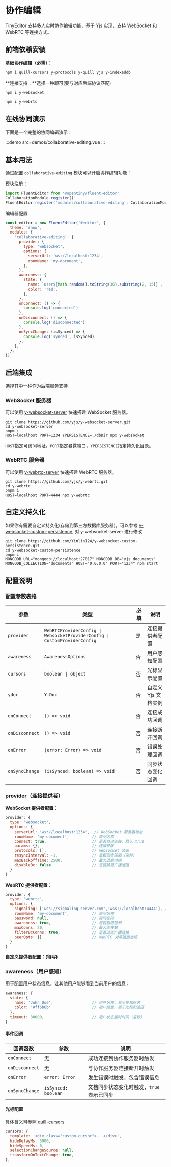 # 协作编辑

TinyEditor 支持多人实时协作编辑功能，基于 Yjs 实现，支持 WebSocket 和 WebRTC 等连接方式。

## 前端依赖安装

**基础协作编辑（必需）：**

```bash
npm i quill-cursors y-protocols y-quill yjs y-indexeddb
```

**连接支持：**选择一种即可(要与对应后端协议匹配)

```bash
npm i y-websocket
```

```bash
npm i y-webrtc
```

## 在线协同演示

下面是一个完整的协同编辑演示：

:::demo src=demos/collaborative-editing.vue
:::

## 基本用法

通过配置 `collaborative-editing` 模块可以开启协作编辑功能：

模块注册：

```javascript
import FluentEditor from '@opentiny/fluent-editor'
CollaborationModule.register()
FluentEditor.register('modules/collaborative-editing', CollaborationModule, true)
```

编辑器配置

```javascript
const editor = new FluentEditor('#editor', {
  theme: 'snow',
  modules: {
    'collaborative-editing': {
      provider: {
        type: 'websocket',
        options: {
          serverUrl: 'ws://localhost:1234',
          roomName: 'my-document',
        },
      },
      awareness: {
        state: {
          name: `user${Math.random().toString(36).substring(2, 15)}`,
          color: 'red',
        },
      },
      onConnect: () => {
        console.log('connected')
      },
      onDisconnect: () => {
        console.log('disconnected')
      },
      onSyncChange: (isSynced) => {
        console.log('synced', isSynced)
      },
    },
  },
})
```

## 后端集成

选择其中一种作为后端服务支持

### WebSocket 服务器

可以使用 [y-websocket-server](https://github.com/yjs/y-websocket-server/) 快速搭建 WebSocket 服务器。

```shell
git clone https://github.com/yjs/y-websocket-server.git
cd y-websocket-server
pnpm i
HOST=localhost PORT=1234 YPERSISTENCE=./dbDir npx y-websocket
```

`HOST`指定可访问地址，`PORT`指定暴露端口，`YPERSISTENCE`指定持久化目录。

### WebRTC 服务器

可以使用 [y-webrtc-server](https://github.com/yjs/y-webrtc/) 快速搭建 WebRTC 服务器。

```shell
git clone https://github.com/yjs/y-webrtc.git
cd y-webrtc
pnpm i
HOST=localhost PORT=4444 npx y-webrtc
```

## 自定义持久化

如果你有需要自定义持久化(存储到第三方数据库服务器)，可以参考 [y-websocket-custom-persistence](https://github.com/Yinlin124/y-websocket-custom-persistence), 对 y-websocket-server 进行修改

```shell
git clone https://github.com/Yinlin124/y-websocket-custom-persistence.git
cd y-websocket-custom-persistence
pnpm i
MONGODB_URL="mongodb://localhost:27017" MONGODB_DB="yjs_documents" MONGODB_COLLECTION="documents" HOST="0.0.0.0" PORT="1234" npm start
```

## 配置说明

### 配置参数表格

| 参数           | 类型                                                                      | 必填 | 说明                |
| -------------- | ------------------------------------------------------------------------- | ---- | ------------------- |
| `provider`     | `WebRTCProviderConfig \| WebsocketProviderConfig \| CustomProviderConfig` | 是   | 连接提供者配置      |
| `awareness`    | `AwarenessOptions`                                                        | 否   | 用户感知配置        |
| `cursors`      | `boolean \| object`                                                       | 否   | 光标显示配置        |
| `ydoc`         | `Y.Doc`                                                                   | 否   | 自定义 Yjs 文档实例 |
| `onConnect`    | `() => void`                                                              | 否   | 连接成功回调        |
| `onDisconnect` | `() => void`                                                              | 否   | 连接断开回调        |
| `onError`      | `(error: Error) => void`                                                  | 否   | 错误处理回调        |
| `onSyncChange` | `(isSynced: boolean) => void`                                             | 否   | 同步状态变化回调    |

### provider（连接提供者）

**WebSocket 提供者配置：**

```javascript
provider: {
  type: 'websocket',
  options: {
    serverUrl: 'ws://localhost:1234',  // WebSocket 服务器地址
    roomName: 'my-document',          // 房间名称
    connect: true,                    // 是否自动连接，默认 true
    params: {},                       // 连接参数
    protocols: [],                    // WebSocket 协议
    resyncInterval: -1,               // 重新同步间隔（毫秒）
    maxBackoffTime: 2500,             // 最大退避时间
    disableBc: false                  // 是否禁用广播通道
  }
}
```

**WebRTC 提供者配置：**

```javascript
provider: {
  type: 'webrtc',
  options: {
    signaling: ['wss://signaling-server.com','wss://localhost:4444'], // 信令服务器列表
    roomName: 'my-document',          // 房间名称
    password: null,                   // 房间密码
    awareness: true,                  // 是否启用感知
    maxConns: 20,                     // 最大连接数
    filterBcConns: true,              // 是否过滤广播连接
    peerOpts: {}                      // WebRTC 对等连接选项
  }
}
```

**自定义提供者配置：(待写)**

### awareness（用户感知）

用于配置用户状态信息，让其他用户能够看到当前用户的信息：

```javascript
awareness: {
  state: {
    name: 'John Doe',                 // 用户名称，显示在光标旁
    color: '#ff6b6b'                  // 用户颜色，用于光标和选区
  },
  timeout: 30000,                     // 用户状态超时时间（毫秒）
}
```

#### 事件回调

| 回调函数       | 参数                | 说明                                      |
| -------------- | ------------------- | ----------------------------------------- |
| `onConnect`    | 无                  | 成功连接到协作服务器时触发                |
| `onDisconnect` | 无                  | 与协作服务器连接断开时触发                |
| `onError`      | `error: Error`      | 发生错误时触发，包含错误信息              |
| `onSyncChange` | `isSynced: boolean` | 文档同步状态变化时触发，`true` 表示已同步 |

#### 光标配置

具体含义可参照 [quill-cursors](https://github.com/reedsy/quill-cursors)

```javascript
cursors: {
  template: '<div class="custom-cursor">...</div>',
  hideDelayMs: 5000,
  hideSpeedMs: 0,
  selectionChangeSource: null,
  transformOnTextChange: true,
},
```
